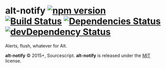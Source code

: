 # alt-notify [![npm version](http://img.shields.io/npm/v/alt-notify.svg?style=flat-square)](https://npmjs.org/package/alt-notify?style=flat-square) [![Build Status](https://img.shields.io/travis/sourcescript/alt-notify.svg?style=flat-square)](https://travis-ci.org/srph/reflux-flash?branch=master) [![Dependencies Status](https://img.shields.io/david/sourcescript/alt-flush.svg?style=flat-square)](https://img.shields.io/david/sourcescript/alt-flush.svg?style=flat-square) [![devDependency Status](https://img.shields.io/david/dev/sourcescript/alt-flush.svg?style=flat-square)](https://img.shields.io/david/dev/sourcescript/alt-flush.svg?style=flat-square)

Alerts, flush, whatever for Alt.

**alt-notify** © 2015+, Sourcescript. **alt-notify** is released under the [MIT](mit-license.org) license.

